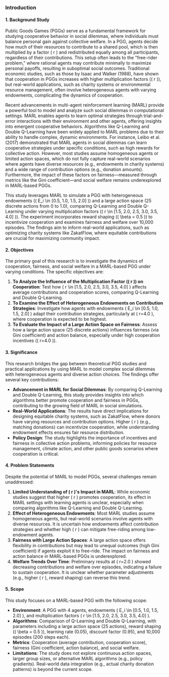 ### Introduction

#### 1. Background Study
Public Goods Games (PGGs) serve as a fundamental framework for studying cooperative behavior in social dilemmas, where individuals must balance personal gain against collective welfare. In a PGG, agents decide how much of their resources to contribute to a shared pool, which is then multiplied by a factor \( r \) and redistributed equally among all participants, regardless of their contributions. This setup often leads to the "free-rider problem," where rational agents may contribute minimally to maximize personal payoffs, resulting in suboptimal social outcomes. Traditional economic studies, such as those by Isaac and Walker (1988), have shown that cooperation in PGGs increases with higher multiplication factors (\( r \)), but real-world applications, such as charity systems or environmental resource management, often involve heterogeneous agents with varying endowments, complicating the dynamics of cooperation.

Recent advancements in multi-agent reinforcement learning (MARL) provide a powerful tool to model and analyze such social dilemmas in computational settings. MARL enables agents to learn optimal strategies through trial-and-error interactions with their environment and other agents, offering insights into emergent cooperative behaviors. Algorithms like Q-Learning and Double Q-Learning have been widely applied to MARL problems due to their ability to handle complex, dynamic environments. For instance, Leibo et al. (2017) demonstrated that MARL agents in social dilemmas can learn cooperative strategies under specific conditions, such as high rewards for collective action. However, most studies assume homogeneous agents or limited action spaces, which do not fully capture real-world scenarios where agents have diverse resources (e.g., endowments in charity systems) and a wide range of contribution options (e.g., donation amounts). Furthermore, the impact of these factors on fairness—measured through metrics like the Gini coefficient—and social welfare remains underexplored in MARL-based PGGs.

This study leverages MARL to simulate a PGG with heterogeneous endowments (\( E_i \in [0.5, 1.0, 1.5, 2.0] \)) and a large action space (25 discrete actions from 0 to 1.0), comparing Q-Learning and Double Q-Learning under varying multiplication factors (\( r \in [1.5, 2.0, 2.5, 3.0, 3.5, 4.0] \)). The experiment incorporates reward shaping (\( \beta = 0.5 \)) to incentivize cooperation and examines fairness and welfare over 10,000 episodes. The findings aim to inform real-world applications, such as optimizing charity systems like ZakatFlow, where equitable contributions are crucial for maximizing community impact.

#### 2. Objectives
The primary goal of this research is to investigate the dynamics of cooperation, fairness, and social welfare in a MARL-based PGG under varying conditions. The specific objectives are:

1. **To Analyze the Influence of the Multiplication Factor (\( r \)) on Cooperation**: Test how \( r \in [1.5, 2.0, 2.5, 3.0, 3.5, 4.0] \) affects average contributions and cooperation scores, comparing Q-Learning and Double Q-Learning.
2. **To Examine the Effect of Heterogeneous Endowments on Contribution Strategies**: Investigate how agents with endowments \( E_i \in [0.5, 1.0, 1.5, 2.0] \) adapt their contribution strategies, particularly at \( r=4.0 \), where cooperation is expected to be highest.
3. **To Evaluate the Impact of a Large Action Space on Fairness**: Assess how a large action space (25 discrete actions) influences fairness (via Gini coefficient) and action balance, especially under high cooperation incentives (\( r=4.0 \)).

#### 3. Significance
This research bridges the gap between theoretical PGG studies and practical applications by using MARL to model complex social dilemmas with heterogeneous agents and diverse action choices. The findings offer several key contributions:

- **Advancement in MARL for Social Dilemmas**: By comparing Q-Learning and Double Q-Learning, this study provides insights into which algorithms better promote cooperation and fairness in PGGs, contributing to the growing field of MARL in social simulations.
- **Real-World Applications**: The results have direct implications for designing equitable charity systems, such as ZakatFlow, where donors have varying resources and contribution options. Higher \( r \) (e.g., matching donations) can incentivize cooperation, while understanding endowment effects ensures fair resource distribution.
- **Policy Design**: The study highlights the importance of incentives and fairness in collective action problems, informing policies for resource management, climate action, and other public goods scenarios where cooperation is critical.

#### 4. Problem Statements
Despite the potential of MARL to model PGGs, several challenges remain unaddressed:

1. **Limited Understanding of \( r \)'s Impact in MARL**: While economic studies suggest that higher \( r \) promotes cooperation, its effect in MARL settings with learning agents is unclear, especially when comparing algorithms like Q-Learning and Double Q-Learning.
2. **Effect of Heterogeneous Endowments**: Most MARL studies assume homogeneous agents, but real-world scenarios involve agents with diverse resources. It is uncertain how endowments affect contribution strategies and whether high \( r \) can mitigate free-riding among low-endowment agents.
3. **Fairness with Large Action Spaces**: A large action space offers flexibility in contributions but may lead to unequal outcomes (high Gini coefficient) if agents exploit it to free-ride. The impact on fairness and action balance in MARL-based PGGs is underexplored.
4. **Welfare Trends Over Time**: Preliminary results at \( r=2.0 \) showed decreasing contributions and welfare over episodes, indicating a failure to sustain cooperation. It is unclear whether parameter adjustments (e.g., higher \( r \), reward shaping) can reverse this trend.

#### 5. Scope
This study focuses on a MARL-based PGG with the following scope:

- **Environment**: A PGG with 4 agents, endowments \( E_i \in [0.5, 1.0, 1.5, 2.0] \), and multiplication factors \( r \in [1.5, 2.0, 2.5, 3.0, 3.5, 4.0] \).
- **Algorithms**: Comparison of Q-Learning and Double Q-Learning, with parameters including a large action space (25 actions), reward shaping (\( \beta = 0.5 \)), learning rate (0.05), discount factor (0.95), and 10,000 episodes (200 steps each).
- **Metrics**: Cooperation (average contribution, cooperation score), fairness (Gini coefficient, action balance), and social welfare.
- **Limitations**: The study does not explore continuous action spaces, larger group sizes, or alternative MARL algorithms (e.g., policy gradients). Real-world data integration (e.g., actual charity donation patterns) is beyond the current scope.
